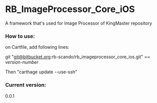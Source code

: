 # RB_ImageProcessor_Core_iOS
A framework that's used for Image Processor of KingMaster repository


### How to use:
on Cartfile, add following lines:

git "git@bitbucket.org:rb-scando/rb_imageprocessor_core_ios.git" == *version-number*

Then "carthage update --use-ssh"

### Current version:
0.0.1
